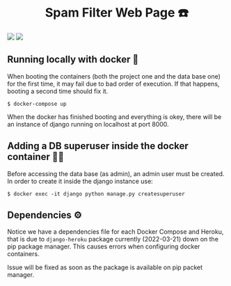 <h1 align="center">
  Spam Filter Web Page ☎️
</h1>

![](https://img.shields.io/badge/Python-14354C?style=for-the-badge&logo=python&logoColor=whit)
![](https://img.shields.io/badge/Django-092E20?style=for-the-badge&logo=django&logoColor=white)

## Running locally with docker 🐳

When booting the containers (both the project one and the data base one) for the first time, it may fail due to bad order of execution. If that happens, booting a second time should fix it.

```
$ docker-compose up
```

When the docker has finished booting and everything is okey, there will be an instance of django running on localhost at port 8000. 


## Adding a DB superuser inside the docker container 👤💾

Before accessing the data base (as admin), an admin user must be created. In order to create it inside the django instance use: 

```
$ docker exec -it django python manage.py createsuperuser
```

## Dependencies ⚙️

Notice we have a dependencies file for each Docker Compose and Heroku, that is due to `django-heroku` package currently (2022-03-21) down on the pip package manager. This causes errors when configuring docker containers.

Issue will be fixed as soon as the package is available on pip packet manager.


